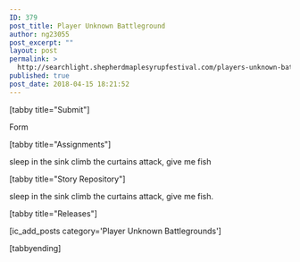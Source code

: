 ```yaml
---
ID: 379
post_title: Player Unknown Battleground
author: ng23055
post_excerpt: ""
layout: post
permalink: >
  http://searchlight.shepherdmaplesyrupfestival.com/players-unknown-battleground
published: true
post_date: 2018-04-15 18:21:52
---
```

[tabby title="Submit"]

Form

[tabby title="Assignments"]

sleep in the sink climb the curtains attack, give me fish

[tabby title="Story Repository"]

sleep in the sink climb the curtains attack, give me fish.

[tabby title="Releases"]

[ic_add_posts category='Player Unknown Battlegrounds']

[tabbyending]